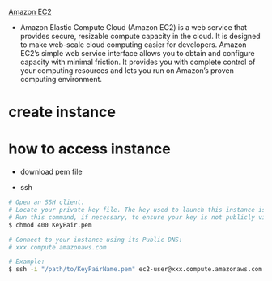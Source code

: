 [Amazon EC2](https://aws.amazon.com/ec2/?nc1=h_ls)

- Amazon Elastic Compute Cloud (Amazon EC2) is a web service that provides secure, resizable compute capacity in the cloud. It is designed to make web-scale cloud computing easier for developers. Amazon EC2’s simple web service interface allows you to obtain and configure capacity with minimal friction. It provides you with complete control of your computing resources and lets you run on Amazon’s proven computing environment.

# create instance



# how to access instance

- download pem file

- ssh

```sh
# Open an SSH client.
# Locate your private key file. The key used to launch this instance is KeyPair.pem
# Run this command, if necessary, to ensure your key is not publicly viewable.
$ chmod 400 KeyPair.pem

# Connect to your instance using its Public DNS:
# xxx.compute.amazonaws.com

# Example:
$ ssh -i "/path/to/KeyPairName.pem" ec2-user@xxx.compute.amazonaws.com
```
